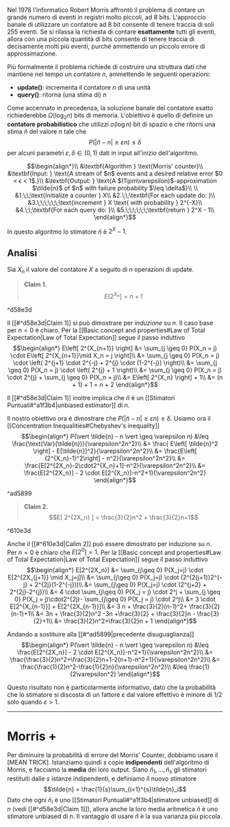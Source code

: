 Nel 1978 l'informatico Robert Morris affrontò il problema di contare un grande numero di eventi in registri molto piccoli, ad 8 bits. L'approccio banale di utilizzare un contatore ad 8 bit consente di tenere traccia di soli 255 eventi.
Se si rilassa la richiesta di contare **esattamente** tutti gli eventi, allora con una piccola quantità di bits consente di tenere traccia di decisamente molti più eventi, purché ammettendo un piccolo errore di approssimazione.

Più formalmente il problema richiede di costruire una struttura dati che mantiene nel tempo un contatore $n$, ammettendo le seguenti operazioni:
- **update()**: incrementa il contatore $n$ di una unità
- **query()**: ritorna (una stima di) $n$

Come accennato in precedenza, la soluzione banale del contatore esatto richiederebbe $\Omega(\log_2{n})$ bits di memoria.
L'obiettivo è quello di definire un **contatore probabilistico** che utilizzi $o(\log{n})$ bit di spazio e che ritorni una stima $\tilde{n}$ del valore $n$ tale che $$P(\vert \tilde{n} - n \vert \geq \varepsilon n) \leq \delta$$ per alcuni parametri $\varepsilon, \delta \in (0,1)$ dati in input all'inizio dell'algoritmo.

 
$$\begin{align*}\\ 
&\textbf{Algorithm } \text{Morris' counter}\\ 
&\textbf{Input: } \text{A stream of $n$ events and a desired relative error $0 < ϵ < 1$.}\\ 
&\textbf{Output: } \text{A $(1\pm\varepsilon)$-approximation $\tilde{n}$ of $n$ with failure probability $\leq \delta$}\\
\\
&1.\;\;\text{Initialize a counter } X\\
&2.\;\;\textbf{For each update do: }\\
&3.\;\;\;\;\;\;\text{increment } X \text{ with probability } 2^{-X}\\
&4.\;\;\textbf{For each query do: }\\
&5.\;\;\;\;\;\;\textbf{return } 2^X - 1\\
\end{align*}$$

In questo algoritmo lo stimatore $\tilde{n}$  è $2^X-1$.
## Analisi
Sia $X_n$ il valore del contatore $X$ a seguito di $n$ operazioni di update.

> **Claim 1.** $$E[ 2^{X_n} ] = n+1$$

^d58e3d

Il [[#^d58e3d|Claim 1]] si può dimostrare per *induzione* su $n$.
Il caso base per $n=0$ è chiaro.
Per la [[Basic concept and properties#Law of Total Expectation|Law of Total Expectation]] segue il passo induttivo
$$\begin{align*}
E\left[ 2^{X_{n+1}} \right]
&= \sum_{j \geq 0} P(X_n = j) \cdot E\left[ 2^{X_{n+1}}\mid X_n = j \right]\\
&= \sum_{j \geq 0} P(X_n = j) \cdot \left( 2^{j+1} \cdot 2^{-j} + 2^{j} \cdot (1-2^{-j}) \right)\\
&= \sum_{j \geq 0} P(X_n = j) \cdot \left( 2^{j} + 1 \right)\\
&= \sum_{j \geq 0} P(X_n = j) \cdot 2^{j} + \sum_{j \geq 0} P(X_n = j)\\
&= E\left[ 2^{X_n} \right] + 1\\
&= (n + 1) + 1 = n + 2
\end{align*}$$

Il [[#^d58e3d|Claim 1]] inoltre implica che $\tilde{n}$ è un [[Stimatori Puntuali#^a1f3b4|unbiased estimator]] di $n$.

Il nostro obiettivo ora è dimostrare che $P(\vert \tilde{n} - n \vert \geq \varepsilon n) \leq \delta$.
Usiamo ora il [[Concentration Inequalities#Chebyshev's inequality]] 
$$\begin{align*}
P(\vert \tilde{n} - n \vert \geq \varepsilon n)
&\leq \frac{\text{Var}(\tilde{n})}{\varepsilon^2n^2}\\
&= \frac{ E\left[ \tilde{n}^2 \right] - E[\tilde{n}]^2}{\varepsilon^2n^2}\\
&= \frac{E\left[ (2^{X_n}-1)^2\right] - n^2}{\varepsilon^2n^2}\\
&= \frac{E[2^{2X_n}-2\cdot2^{X_n}+1]-n^2}{\varepsilon^2n^2}\\
&= \frac{E[2^{2X_n}] - 2 \cdot E[2^{X_n}]-n^2+1}{\varepsilon^2n^2}
\end{align*}$$

^ad5899

> **Claim 2.** $$E[ 2^{2X_n} ] = \frac{3}{2}n^2 + \frac{3}{2}n+1$$

^610e3d

Anche il [[#^610e3d|Calim 2]] può essere dimostrato per induzione su $n$.
Per $n = 0$ è chiaro che $E[2^0]= 1$.
Per la [[Basic concept and properties#Law of Total Expectation|Law of Total Expectation]] segue il passo induttivo
$$\begin{align*}
E[2^{2X_n}]
&= \sum_{j\geq 0} P(X_j=j) \cdot E[2^{2X_{j+1}} \mid X_j=j]\\
&= \sum_{j\geq 0} P(X_j=j) \cdot (2^{2(j+1)}2^{-j} + 2^{2j}(1-2^{-j}))\\
&= \sum_{j\geq 0} P(X_j=j) \cdot (2^{j+2} + 2^{2j}-2^{j})\\
&= 4 \cdot \sum_{j\geq 0} P(X_j = j) \cdot 2^j + \sum_{j \geq 0} P(X_j = j)\cdot2^{2j}- \sum_{j\geq 0} P(X_j = j) \cdot 2^j\\
&= 3 \cdot E[2^{X_{n-1}}] + E[2^{2X_{n-1}}]\\
&= 3 n + \frac{3}{2}(n-1)^2+ \frac{3}{2}(n-1)+1\\
&= 3n + \frac{3}{2}n^2 -3n +\frac{3}{2} + \frac{3}{2}n - \frac{3}{2}+1\\
&= \frac{3}{2}n^2+\frac{3}{2}n + 1
\end{align*}$$


Andando a sostituire alla [[#^ad5899|precedente disuguaglianza]]
$$\begin{align*}
P(\vert \tilde{n} - n \vert \geq \varepsilon n)
&\leq \frac{E[2^{2X_n}] - 2 \cdot E[2^{X_n}]-n^2+1}{\varepsilon^2n^2}\\
&= \frac{\frac{3}{2}n^2+\frac{3}{2}n+1-2(n+1)-n^2+1}{\varepsilon^2n^2}\\
&= \frac{\frac{1}{2}n^2-\frac{1}{2}n}{\varepsilon^2n^2}\\
&\leq \frac{1}{2\varepsilon^2}
\end{align*}$$

Questo risultato non è particolarmente informativo, dato che la probabilità che lo stimatore si discosta di un fattore $\varepsilon$ dal valore effettivo è minore di $1/2$ solo quando $\varepsilon > 1$.

--------
# Morris +
Per diminuire la probabilità di errore del Morris' Counter, dobbiamo usare il [MEAN TRICK].
Istanziamo quindi $s$ copie **indipendenti** dell'algoritmo di Morris, e facciamo la **media** dei loro output.
Siano $\tilde{n}_1, \dots, \tilde{n}_s$ gli stimatori restituiti dalle $s$ istanze indipendenti, e definiamo il nuovo stimatore
$$\tilde{n} = \frac{1}{s}\sum_{i=1}^{s}\tilde{n}_i$$
Dato che ogni $\tilde{n}_i$ è uno [[Stimatori Puntuali#^a1f3b4|stimatore unbiased]] di $n$ (vedi [[#^d58e3d|Claim 1]]), allora anche la loro media aritmetica $\tilde{n}$ è uno stimatore unbiased di $n$.
Il vantaggio di usare $\tilde{n}$ è la sua varianza più piccola.
